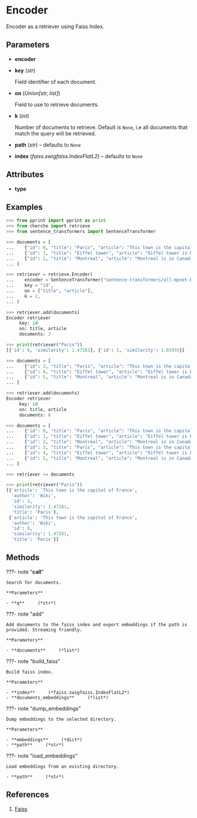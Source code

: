 # Encoder

Encoder as a retriever using Faiss Index.



## Parameters

- **encoder**

- **key** (*str*)

    Field identifier of each document.

- **on** (*Union[str, list]*)

    Field to use to retrieve documents.

- **k** (*int*)

    Number of documents to retrieve. Default is `None`, i.e all documents that match the query will be retrieved.

- **path** (*str*) – defaults to `None`

- **index** (*faiss.swigfaiss.IndexFlatL2*) – defaults to `None`


## Attributes

- **type**


## Examples

```python
>>> from pprint import pprint as print
>>> from cherche import retrieve
>>> from sentence_transformers import SentenceTransformer

>>> documents = [
...    {"id": 0, "title": "Paris", "article": "This town is the capital of France", "author": "Wiki"},
...    {"id": 1, "title": "Eiffel tower", "article": "Eiffel tower is based in Paris", "author": "Wiki"},
...    {"id": 2, "title": "Montreal", "article": "Montreal is in Canada.", "author": "Wiki"},
... ]

>>> retriever = retrieve.Encoder(
...    encoder = SentenceTransformer("sentence-transformers/all-mpnet-base-v2").encode,
...    key = "id",
...    on = ["title", "article"],
...    k = 2,
... )

>>> retriever.add(documents)
Encoder retriever
     key: id
     on: title, article
     documents: 3

>>> print(retriever("Paris"))
[{'id': 0, 'similarity': 1.47281}, {'id': 1, 'similarity': 1.02935}]

>>> documents = [
...    {"id": 3, "title": "Paris", "article": "This town is the capital of France", "author": "Wiki"},
...    {"id": 4, "title": "Eiffel tower", "article": "Eiffel tower is based in Paris", "author": "Wiki"},
...    {"id": 5, "title": "Montreal", "article": "Montreal is in Canada.", "author": "Wiki"},
... ]

>>> retriever.add(documents)
Encoder retriever
     key: id
     on: title, article
     documents: 6

>>> documents = [
...    {"id": 0, "title": "Paris", "article": "This town is the capital of France", "author": "Wiki"},
...    {"id": 1, "title": "Eiffel tower", "article": "Eiffel tower is based in Paris", "author": "Wiki"},
...    {"id": 2, "title": "Montreal", "article": "Montreal is in Canada.", "author": "Wiki"},
...    {"id": 3, "title": "Paris", "article": "This town is the capital of France", "author": "Wiki"},
...    {"id": 4, "title": "Eiffel tower", "article": "Eiffel tower is based in Paris", "author": "Wiki"},
...    {"id": 5, "title": "Montreal", "article": "Montreal is in Canada.", "author": "Wiki"},
... ]

>>> retriever += documents

>>> print(retriever("Paris"))
[{'article': 'This town is the capital of France',
  'author': 'Wiki',
  'id': 3,
  'similarity': 1.47281,
  'title': 'Paris'},
 {'article': 'This town is the capital of France',
  'author': 'Wiki',
  'id': 0,
  'similarity': 1.47281,
  'title': 'Paris'}]
```

## Methods

???- note "__call__"

    Search for documents.

    **Parameters**

    - **q**     (*str*)    
    
???- note "add"

    Add documents to the faiss index and export embeddings if the path is provided. Streaming friendly.

    **Parameters**

    - **documents**     (*list*)    
    
???- note "build_faiss"

    Build faiss index.

    **Parameters**

    - **index**     (*faiss.swigfaiss.IndexFlatL2*)    
    - **documents_embeddings**     (*list*)    
    
???- note "dump_embeddings"

    Dump embeddings to the selected directory.

    **Parameters**

    - **embeddings**     (*dict*)    
    - **path**     (*str*)    
    
???- note "load_embeddings"

    Load embeddings from an existing directory.

    - **path**     (*str*)    
    
## References

1. [Faiss](https://github.com/facebookresearch/faiss)

